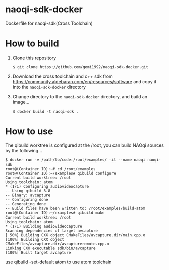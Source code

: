 # naoqi-sdk-docker

Dockerfile for naoqi-sdk(Cross Toolchain)

# How to build

1. Clone this repository

    ```
    $ git clone https://github.com/gomi1992/naoqi-sdk-docker.git
    ```

2. Download the cross toolchain and c++ sdk from https://community.aldebaran.com/en/resources/software and copy it into the `naoqi-sdk-docker` directory
3. Change directory to the `naoqi-sdk-docker` directory, and build an image...

    ```
    $ docker build -t naoqi-sdk .
    ```
    
    
# How to use

The qibuild worktree is configured at the /root, you can build NAOqi sources by the following...

```
$ docker run -v /path/to/code:/root/examples/ -it --name naoqi naoqi-sdk
root@(Container ID):~# cd /root/examples
root@(Container ID):~/examples# qibuild configure
Current build worktree: /root
Using toolchain: atom
* (1/1) Configuring audiovideocapture
-- Using qibuild 3.8
-- Binary: avcapture
-- Configuring done
-- Generating done
-- Build files have been written to: /root/examples/build-atom
root@(Container ID):~/examples# qibuild make
Current build worktree: /root
Using toolchain: atom
* (1/1) Building audiovideocapture
Scanning dependencies of target avcapture
[ 50%] Building CXX object CMakeFiles/avcapture.dir/main.cpp.o
[100%] Building CXX object CMakeFiles/avcapture.dir/avcaptureremote.cpp.o
Linking CXX executable sdk/bin/avcapture
[100%] Built target avcapture
```

use qibuild -set-default atom to use atom toolchain